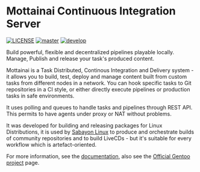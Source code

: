 # Mottainai Continuous Integration Server
[![LICENSE](https://img.shields.io/badge/license-GPL%20(%3E%3D3)-blue.svg)](https://spdx.org/licenses/GPL-3.0-or-later.html) [![master](https://img.shields.io/travis/MottainaiCI/mottainai-server/master.svg?label=master)](https://travis-ci.org/MottainaiCI/mottainai-server) [![develop](https://img.shields.io/travis/MottainaiCI/mottainai-server/master.svg?label=develop)](https://travis-ci.org/MottainaiCI/mottainai-server)

Build powerful, flexible and decentralized pipelines playable locally. Manage, Publish and release your task's produced content.

Mottainai is a Task Distributed, Continous Integration and Delivery system - it allows you to build, test, deploy and manage content built from custom tasks from different nodes in a network. You can hook specific tasks to Git repositories in a CI style, or either directly execute pipelines or production tasks in safe environments.

It uses polling and queues to handle tasks and pipelines through REST API. This permits to have agents under proxy or NAT without problems.

It was developed for building and releasing packages for Linux Distributions, it is used by [Sabayon Linux](https://www.sabayon.org/) to produce and orchestrate builds of community repositories and to build LiveCDs - but it's suitable for every workflow which is artefact-oriented. 

For more information, see the [documentation](https://mottainaici.github.io/docs/), also see the [Official Gentoo project](https://wiki.gentoo.org/wiki/Project:Build_Service) page.


